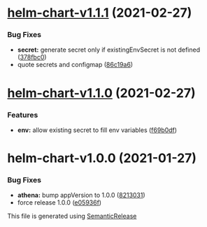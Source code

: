 # [helm-chart-v1.1.1](https://github.com/AlexisMtr/athena/compare/helm-chart-v1.1.0...helm-chart-v1.1.1) (2021-02-27)


### Bug Fixes

* **secret:** generate secret only if existingEnvSecret is not defined ([378fbc0](https://github.com/AlexisMtr/athena/commit/378fbc01c83453b7a3e6361b4b62854b46b66df9))
* quote secrets and configmap ([86c19a6](https://github.com/AlexisMtr/athena/commit/86c19a6af19aa6e8ae5d681b013514f87d29fa60))

# [helm-chart-v1.1.0](https://github.com/AlexisMtr/athena/compare/helm-chart-v1.0.0...helm-chart-v1.1.0) (2021-02-27)


### Features

* **env:** allow existing secret to fill env variables ([f69b0df](https://github.com/AlexisMtr/athena/commit/f69b0df2c9bc9eb70297f5ce3862bfbcae1faed5))

# helm-chart-v1.0.0 (2021-01-27)


### Bug Fixes

* **athena:** bump appVersion to 1.0.0 ([8213031](https://github.com/AlexisMtr/athena/commit/82130319352b37297d34500374a954bd185ec724))
* force release 1.0.0 ([e05936f](https://github.com/AlexisMtr/athena/commit/e05936feebe677d0034fd0e06c97b1537e3ea65b))

This file is generated using [SemanticRelease](https://github.com/semantic-release/changelog)
